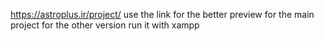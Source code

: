 https://astroplus.ir/project/ use the link for the better preview for the main project
for the other version run it with xampp
